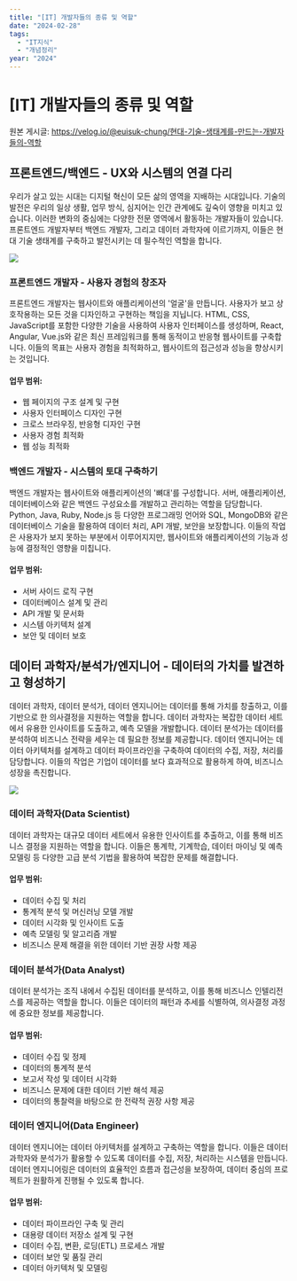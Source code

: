 ```yaml
---
title: "[IT] 개발자들의 종류 및 역할"
date: "2024-02-28"
tags:
  - "IT지식"
  - "개념정리"
year: "2024"
---
```


# [IT] 개발자들의 종류 및 역할

원본 게시글: https://velog.io/@euisuk-chung/현대-기술-생태계를-만드는-개발자들의-역할



프론트엔드/백엔드 - UX와 시스템의 연결 다리
--------------------------

우리가 살고 있는 시대는 디지털 혁신이 모든 삶의 영역을 지배하는 시대입니다. 기술의 발전은 우리의 일상 생활, 업무 방식, 심지어는 인간 관계에도 깊숙이 영향을 미치고 있습니다. 이러한 변화의 중심에는 다양한 전문 영역에서 활동하는 개발자들이 있습니다. 프론트엔드 개발자부터 백엔드 개발자, 그리고 데이터 과학자에 이르기까지, 이들은 현대 기술 생태계를 구축하고 발전시키는 데 필수적인 역할을 합니다.

![](https://velog.velcdn.com/images/euisuk-chung/post/3eadcddd-ff41-4200-a0f3-e5da67562b53/image.png)
### 프론트엔드 개발자 - 사용자 경험의 창조자

프론트엔드 개발자는 웹사이트와 애플리케이션의 '얼굴'을 만듭니다. 사용자가 보고 상호작용하는 모든 것을 디자인하고 구현하는 책임을 지닙니다. HTML, CSS, JavaScript를 포함한 다양한 기술을 사용하여 사용자 인터페이스를 생성하며, React, Angular, Vue.js와 같은 최신 프레임워크를 통해 동적이고 반응형 웹사이트를 구축합니다. 이들의 목표는 사용자 경험을 최적화하고, 웹사이트의 접근성과 성능을 향상시키는 것입니다.

#### 업무 범위:

* 웹 페이지의 구조 설계 및 구현
* 사용자 인터페이스 디자인 구현
* 크로스 브라우징, 반응형 디자인 구현
* 사용자 경험 최적화
* 웹 성능 최적화

### 백엔드 개발자 - 시스템의 토대 구축하기

백엔드 개발자는 웹사이트와 애플리케이션의 '뼈대'를 구성합니다. 서버, 애플리케이션, 데이터베이스와 같은 백엔드 구성요소를 개발하고 관리하는 역할을 담당합니다. Python, Java, Ruby, Node.js 등 다양한 프로그래밍 언어와 SQL, MongoDB와 같은 데이터베이스 기술을 활용하여 데이터 처리, API 개발, 보안을 보장합니다. 이들의 작업은 사용자가 보지 못하는 부분에서 이루어지지만, 웹사이트와 애플리케이션의 기능과 성능에 결정적인 영향을 미칩니다.

#### 업무 범위:

* 서버 사이드 로직 구현
* 데이터베이스 설계 및 관리
* API 개발 및 문서화
* 시스템 아키텍처 설계
* 보안 및 데이터 보호

데이터 과학자/분석가/엔지니어 - 데이터의 가치를 발견하고 형성하기
-------------------------------------

데이터 과학자, 데이터 분석가, 데이터 엔지니어는 데이터를 통해 가치를 창출하고, 이를 기반으로 한 의사결정을 지원하는 역할을 합니다. 데이터 과학자는 복잡한 데이터 세트에서 유용한 인사이트를 도출하고, 예측 모델을 개발합니다. 데이터 분석가는 데이터를 분석하여 비즈니스 전략을 세우는 데 필요한 정보를 제공합니다. 데이터 엔지니어는 데이터 아키텍처를 설계하고 데이터 파이프라인을 구축하여 데이터의 수집, 저장, 처리를 담당합니다. 이들의 작업은 기업이 데이터를 보다 효과적으로 활용하게 하여, 비즈니스 성장을 촉진합니다.

![](https://velog.velcdn.com/images/euisuk-chung/post/eeeff3e2-1cda-495d-9b85-ce830a94c50d/image.png)
### 데이터 과학자(Data Scientist)

데이터 과학자는 대규모 데이터 세트에서 유용한 인사이트를 추출하고, 이를 통해 비즈니스 결정을 지원하는 역할을 합니다. 이들은 통계학, 기계학습, 데이터 마이닝 및 예측 모델링 등 다양한 고급 분석 기법을 활용하여 복잡한 문제를 해결합니다.

#### 업무 범위:

* 데이터 수집 및 처리
* 통계적 분석 및 머신러닝 모델 개발
* 데이터 시각화 및 인사이트 도출
* 예측 모델링 및 알고리즘 개발
* 비즈니스 문제 해결을 위한 데이터 기반 권장 사항 제공

### 데이터 분석가(Data Analyst)

데이터 분석가는 조직 내에서 수집된 데이터를 분석하고, 이를 통해 비즈니스 인텔리전스를 제공하는 역할을 합니다. 이들은 데이터의 패턴과 추세를 식별하여, 의사결정 과정에 중요한 정보를 제공합니다.

#### 업무 범위:

* 데이터 수집 및 정제
* 데이터의 통계적 분석
* 보고서 작성 및 데이터 시각화
* 비즈니스 문제에 대한 데이터 기반 해석 제공
* 데이터의 통찰력을 바탕으로 한 전략적 권장 사항 제공

### 데이터 엔지니어(Data Engineer)

데이터 엔지니어는 데이터 아키텍처를 설계하고 구축하는 역할을 합니다. 이들은 데이터 과학자와 분석가가 활용할 수 있도록 데이터를 수집, 저장, 처리하는 시스템을 만듭니다. 데이터 엔지니어링은 데이터의 효율적인 흐름과 접근성을 보장하여, 데이터 중심의 프로젝트가 원활하게 진행될 수 있도록 합니다.

#### 업무 범위:

* 데이터 파이프라인 구축 및 관리
* 대용량 데이터 저장소 설계 및 구현
* 데이터 수집, 변환, 로딩(ETL) 프로세스 개발
* 데이터 보안 및 품질 관리
* 데이터 아키텍처 및 모델링
